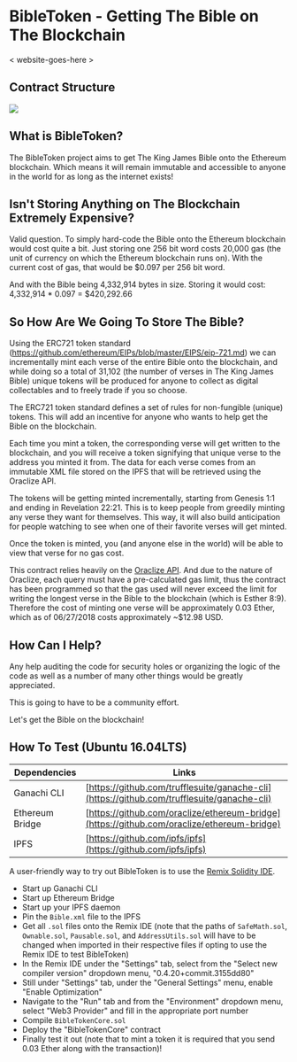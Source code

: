 BibleToken - Getting The Bible on The Blockchain
================================================

< website-goes-here >

Contract Structure
---------------
<img src="https://imgur.com/1cfDk67.png">

What is BibleToken?
-------------------
The BibleToken project aims to get The King James Bible onto the Ethereum blockchain.
Which means it will remain immutable and accessible to anyone in the world for as long as the internet exists!

Isn't Storing Anything on The Blockchain Extremely Expensive?
-------------------------------------------------------------
Valid question.
To simply hard-code the Bible onto the Ethereum blockchain would cost quite a bit.
Just storing one 256 bit word costs 20,000 gas (the unit of currency on which the Ethereum blockchain runs on).
With the current cost of gas, that would be $0.097 per 256 bit word.

And with the Bible being 4,332,914 bytes in size.
Storing it would cost: 4,332,914 * 0.097 = $420,292.66

So How Are We Going To Store The Bible?
---------------------------------------
Using the ERC721 token standard (https://github.com/ethereum/EIPs/blob/master/EIPS/eip-721.md) we can incrementally mint each verse of the entire Bible onto the blockchain, and while doing so a total of 31,102 (the number of verses in The
King James Bible) unique tokens will be produced for anyone to collect as digital collectables and to freely trade if you so choose.

The ERC721 token standard defines a set of rules for non-fungible (unique) tokens.
This will add an incentive for anyone who wants to help get the Bible on the blockchain.

Each time you mint a token, the corresponding verse will get written to the blockchain,
and you will receive a token signifying that unique verse to the address you minted it from.
The data for each verse comes from an immutable XML file stored on the IPFS that will be retrieved using the Oraclize API.

The tokens will be getting minted incrementally, starting from Genesis 1:1 and ending in Revelation 22:21.
This is to keep people from greedily minting any verse they want for themselves.
This way, it will also build anticipation for people watching to see when one of their favorite verses will get minted.

Once the token is minted, you (and anyone else in the world) will be able to view that verse for no gas cost.

This contract relies heavily on the [Oraclize API](http://www.oraclize.it/). And due to the nature of Oraclize, each query must have a pre-calculated gas limit, thus the contract has been programmed so that the gas used will never exceed the limit for writing the longest verse in the Bible to the blockchain (which is Esther 8:9). Therefore the cost of minting one verse will be approximately 0.03 Ether, which as of 06/27/2018 costs approximately ~$12.98 USD.

How Can I Help?
---------------
Any help auditing the code for security holes or organizing the logic of the code as well as a number of many other things would be greatly appreciated.

This is going to have to be a community effort.

Let's get the Bible on the blockchain!

How To Test (Ubuntu 16.04LTS)
---------------
Dependencies     | Links
---------------- | --------------------
Ganachi CLI      | [https://github.com/trufflesuite/ganache-cli](https://github.com/trufflesuite/ganache-cli)
Ethereum Bridge  | [https://github.com/oraclize/ethereum-bridge](https://github.com/oraclize/ethereum-bridge)
IPFS             | [https://github.com/ipfs/ipfs](https://github.com/ipfs/ipfs)

A user-friendly way to try out BibleToken is to use the [Remix Solidity IDE](https://remix.ethereum.org/).
- Start up Ganachi CLI
- Start up Ethereum Bridge
- Start up your IPFS daemon
- Pin the `Bible.xml` file to the IPFS
- Get all `.sol` files onto the Remix IDE (note that the paths of `SafeMath.sol`, `Ownable.sol`, `Pausable.sol`, and `AddressUtils.sol` will have to be changed when imported in their respective files if opting to use the Remix IDE to test BibleToken)
- In the Remix IDE under the "Settings" tab, select from the "Select new compiler version" dropdown menu, "0.4.20+commit.3155dd80"
- Still under "Settings" tab, under the "General Settings" menu, enable "Enable Optimization"
- Navigate to the "Run" tab and from the "Environment" dropdown menu, select "Web3 Provider" and fill in the appropriate port number
- Compile `BibleTokenCore.sol`
- Deploy the "BibleTokenCore" contract
- Finally test it out (note that to mint a token it is required that you send 0.03 Ether along with the transaction)!
